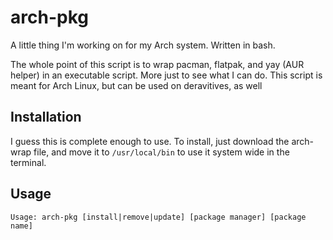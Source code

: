 # arch-pkg
A little thing I'm working on for my Arch system. Written in bash.

The whole point of this script is to wrap pacman, flatpak, and yay (AUR helper) in an executable script. More just to see what I can do. This script is meant for Arch Linux, but can be used on deravitives, as well

## Installation
I guess this is complete enough to use. To install, just download the arch-wrap file, and move it to `/usr/local/bin` to use it system wide in the terminal.

## Usage
```Usage: arch-pkg [install|remove|update] [package manager] [package name]```
